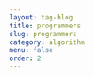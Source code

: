 ```yaml
---
layout: tag-blog
title: programmers
slug: programmers
category: algorithm
menu: false
order: 2
---
```

